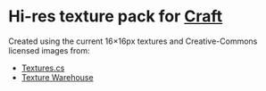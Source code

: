 # Hi-res texture pack for [Craft](fogleman/craft)

Created using the current 16×16px textures and Creative-Commons licensed images from:

- [Textures.cs](http://textures.cc/)
- [Texture Warehouse](http://www.texturewarehouse.com/)

